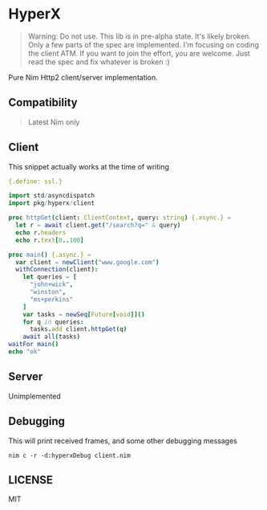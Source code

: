 # HyperX

> Warning: Do not use. This lib is in pre-alpha state.
  It's likely broken. Only a few parts of the spec are
  implemented. I'm focusing on coding the client ATM.
  If you want to join the effort, you are welcome.
  Just read the spec and fix whatever is broken :)

Pure Nim Http2 client/server implementation.

## Compatibility

> Latest Nim only

## Client

This snippet actually works at the time of writing

```nim
{.define: ssl.}

import std/asyncdispatch
import pkg/hyperx/client

proc httpGet(client: ClientContext, query: string) {.async.} =
  let r = await client.get("/search?q=" & query)
  echo r.headers
  echo r.text[0..100]

proc main() {.async.} =
  var client = newClient("www.google.com")
  withConnection(client):
    let queries = [
      "john+wick",
      "winston",
      "ms+perkins"
    ]
    var tasks = newSeq[Future[void]]()
    for q in queries:
      tasks.add client.httpGet(q)
    await all(tasks)
waitFor main()
echo "ok"
```

## Server

Unimplemented

## Debugging

This will print received frames, and some other
debugging messages

```
nim c -r -d:hyperxDebug client.nim
```

## LICENSE

MIT
